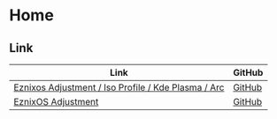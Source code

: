 

# Home


## Link

| Link | GitHub |
| ---- | ------ |
| [Eznixos Adjustment / Iso Profile / Kde Plasma / Arc](https://samwhelp.github.io/eznixos-adjustment-iso-profile-kde-plasma-arc/) | [GitHub](https://github.com/samwhelp/eznixos-adjustment-iso-profile-kde-plasma-arc) |
| [EznixOS Adjustment](https://samwhelp.github.io/eznixos-adjustment/) | [GitHub](https://github.com/samwhelp/eznixos-adjustment) |
